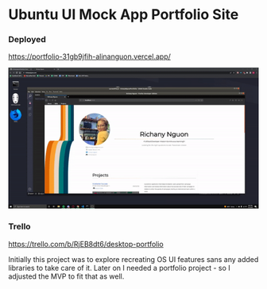 # Ubuntu UI Mock App Portfolio Site  

### Deployed  
https://portfolio-31gb9jfih-alinanguon.vercel.app/   

![Screenshot of portfolio](./portfolio.gif)

### Trello  
https://trello.com/b/RjEB8dt6/desktop-portfolio  

Initially this project was to explore recreating OS UI features sans any added libraries to take care of it. Later on I needed a portfolio project - so I adjusted the MVP to fit that as well.
